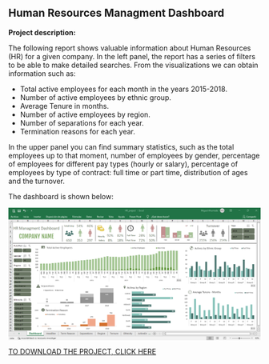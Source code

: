 ## Human Resources Managment Dashboard

**Project description:** 

The following report shows valuable information about Human Resources (HR) for a given company. In the left panel, the report has a series of filters to be able to make detailed searches. From the visualizations we can obtain information such as:

- Total active employees for each month in the years 2015-2018.
- Number of active employees by ethnic group.
- Average Tenure in months.
- Number of active employees by region.
- Number of separations for each year.
- Termination reasons for each year.

In the upper panel you can find summary statistics, such as the total employees up to that moment, number of employees by gender, percentage of employees for different pay types (hourly or salary), percentage of employees by type of contract: full time or part time, distribution of ages and the turnover.

The dashboard is shown below:

<img align="center" img src="https://github.com/MiguelAhumada/MiguelAhumada.github.io/blob/main/Excel/HR/HR_managment.png"/>

[TO DOWNLOAD THE PROJECT, CLICK HERE](https://github.com/MiguelAhumada/MiguelAhumada.github.io/blob/main/Excel/HR/)

